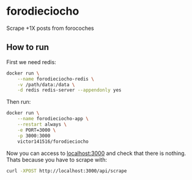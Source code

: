 # forodieciocho

Scrape +1X posts from forocoches

## How to run

First we need redis:

```sh
docker run \
    --name forodieciocho-redis \
    -v /path/data:/data \
    -d redis redis-server --appendonly yes
```

Then run:

```sh
docker run \
    --name forodieciocho-app \
    --restart always \
    -e PORT=3000 \
    -p 3000:3000
    victor141516/forodieciocho
```

Now you can access to [localhost:3000](http://localhost:3000) and check that there is nothing.\
Thats because you have to scrape with:

```sh
curl -XPOST http://localhost:3000/api/scrape
```